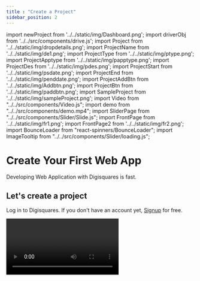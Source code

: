 ```yaml
---
title : "Create a Project"
sidebar_position: 2
---
```


import newProject from '../../static/img/Dashboard.png';
import driverObj from '../../src/components/drive.js';
import Project from '../../static/img/dropdetails.png';
import ProjectName from '../../static/img/de1.png';
import ProjectType from '../../static/img/ptype.png';
import ProjectApptype from '../../static/img/papptype.png';
import ProjectDes from '../../static/img/pdes.png';
import ProjectStart from '../../static/img/psdate.png';
import ProjectEnd from '../../static/img/penddate.png';
import ProjectAddBtn from '../../static/img/Addbtn.png';
import ProjectBtn from '../../static/img/paddbtn.png';
import SampleProject from '../../static/img/sampleProject.png';
import Video from "../../src/components/Video.js";
import demo from "../../src/components/demo.mp4";
import SliderPage from "../../src/components/Slider/Slide.js";
import FrontPage from '../../static/img/fr1.png';
import FrontPage2 from '../../static/img/fr2.png';
import BounceLoader from "react-spinners/BounceLoader";
import ImageTooltip from "../../src/components/Slider/loading.js";


# Create Your First Web App

Developing Web Application with Digisquares is fast.

## **Let's create a project**

Log in to Digisquares. If you don't have an account yet, [Signup](https://app.digisquares.com/register) for free.

<Video url={demo} controls="true" />



## 1. In Dashboard, Click a **New Project Button**

## 2. Enter the below details

<div className = "demo" onClick={()=>{driverObj(
    {
    steps: [
    { element: '#ProjectName', popover: { title: 'Enter Project Name', description: '', side : 'right', align : 'center' }},
    { element: '#ProjectType', popover: { title: 'Select a Project Type', description: '', side : 'right', align : 'center' }},
    { element: '#ProjectDes', popover: { title: 'Enter Description', description: '', side : 'right', align : 'center' }},
    { element: '#ProjectAppType', popover: { title: 'Select a Project App Type', description: '', side : 'right', align : 'center' }},
    { element: '#ProjectStart', popover: { title: 'Select a Project Start Date', description: '', side : 'right', align : 'center' }},
    { element: '#ProjectEnd', popover: { title: 'Select a Project End Date', description: '', side : 'right', align : 'center' }},
    { element: '#ProjectAddBtn', popover: { title: 'Add Project', description: '', side : 'right', align : 'center' }},
    { element: '#SampleProject', popover: { title: 'Project Created successfull', description: '', side : 'right', align : 'center' }},
    ]
  })
  }}>
        <img data-toggle="ProjectName" data-placement="top" title="Project Name" src={ProjectName} id='ProjectName'/>
        <img data-toggle="ProjectType" data-placement="top" title="Project Type" src={ProjectType} id='ProjectType'/>
        <img data-toggle="ProjectDes" data-placement="top" title="Project Description" src={ProjectDes} id='ProjectDes'/>
        <img data-toggle="ProjectApptype" data-placement="top" title="Project Apptype" src={ProjectApptype} id='ProjectAppType'/>
        <img data-toggle="ProjectStart" data-placement="top" title="Project Start Date" src={ProjectStart} id='ProjectStart'/>
        <img data-toggle="ProjectEnd" data-placement="top" title="Project End Date" src={ProjectEnd} id='ProjectEnd'/>
        <img data-toggle="ProjectAddBtn" data-placement="top" title="Add New Project" src={ProjectAddBtn} id="ProjectAddBtn"/>
</div>

  - Step 1 : Enter your **Project Name**

  This is a text field where users can enter the name of their project. It allows them to provide a unique identifier or title for their project.
  - Step 2 : Select your **Project Type**
    - Web Develop
    - UI design
    - Game Design

  This is a dropdown field where users can select the type of their project from a list of predefined options. It helps categorize projects into different types or categories for easier organization
  - Step 3 : Enter your **Project Description**
  
  This is a text area field where users can provide a brief description of their project. It allows them to explain the purpose, objectives, or any other relevant details about the project.
  - Step 4 : Enter your **Project App Type**
  - Step 5 : Enter your **Project Start Date**

  This is a date picker field that enables users to select the start date of their project. It helps establish the project's timeline and when it officially begins.
  - Step 6 : Enter your **Project End Date** 

  This is another date picker field that allows users to select the end date of their project. It helps define the project's duration and when it is expected to be completed.


## 3. Project **Created Successfull**
Finally, there is a **Add New Project** button at the bottom of the form that users can click to submit their project details. Once submitted, the form data can be processed and saved in the backend for further use or displayed on the web application as required.

By providing these form fields, users can input relevant information about their project, such as its name, type, description, start date, and end date. This form structure helps capture the necessary details for creating a project within your web application.

<img data-toggle="SampleProject" data-placement="top" title="New Project" src={SampleProject} id="SampleProject"/>


  <SliderPage className="slide-img">
    <div class="items">
      <img src={FrontPage}/>
    </div>
    <img src={FrontPage2}/>
  </SliderPage>